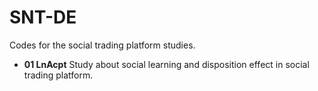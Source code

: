 # SNT-DE
Codes for the social trading platform studies.
- **01 LnAcpt** Study about social learning and disposition effect in social trading platform.

